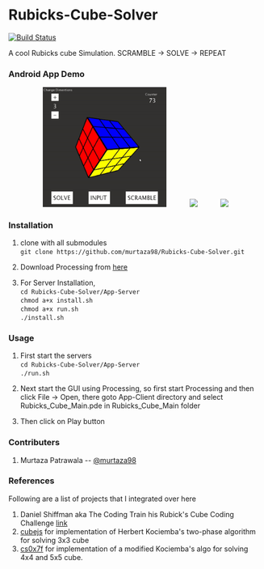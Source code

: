 # Rubicks-Cube-Solver 

[![Build Status](https://travis-ci.org/joemccann/dillinger.svg?branch=master)](https://travis-ci.org/joemccann/dillinger)

A cool Rubicks cube Simulation. SCRAMBLE -> SOLVE -> REPEAT


### Android App Demo

<div align="center">


<img src="./assets/3x3_demo.gif" width=245px>&emsp;&emsp;&emsp;
<img src="./assets/4x4_demo.gif" width=245px>&emsp;&emsp;&emsp;
<img src="./assets/5x5_demo.gif" width=245px>

</div>

### Installation

1. clone with all submodules </br>
`git clone https://github.com/murtaza98/Rubicks-Cube-Solver.git`

2. Download Processing from [here](https://processing.org/download/)

3. For Server Installation, </br>
  `cd Rubicks-Cube-Solver/App-Server` </br>
  `chmod a+x install.sh` </br>
  `chmod a+x run.sh` </br>
  `./install.sh`


### Usage
1. First start the servers </br>
`cd Rubicks-Cube-Solver/App-Server` </br>
`./run.sh`

2. Next start the GUI using Processing, so first start Processing and then click File -> Open, there goto App-Client directory and select Rubicks_Cube_Main.pde in Rubicks_Cube_Main folder

3. Then click on Play button

### Contributers

1. Murtaza Patrawala -- [@murtaza98](https://github.com/murtaza98)

### References
Following are a list of projects that I integrated over here
1. Daniel Shiffman aka The Coding Train his Rubick's Cube Coding Challenge [link](https://youtu.be/9PGfL4t-uqE)
2. [cubejs](https://github.com/ldez/cubejs) for implementation of Herbert Kociemba's two-phase algorithm for solving 3x3 cube
3. [cs0x7f](https://github.com/cs0x7f) for implementation of a modified Kociemba's algo for solving 4x4 and 5x5 cube.




